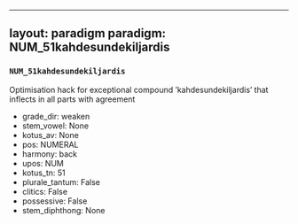 
---
layout: paradigm
paradigm: NUM_51kahdesundekiljardis
---
### ` NUM_51kahdesundekiljardis `

Optimisation hack for exceptional compound ’kahdesundekiljardis’ that inflects in all parts with agreement
* grade_dir: weaken
* stem_vowel: None
* kotus_av: None
* pos: NUMERAL
* harmony: back
* upos: NUM
* kotus_tn: 51
* plurale_tantum: False
* clitics: False
* possessive: False
* stem_diphthong: None

